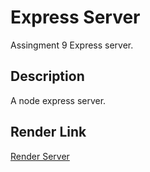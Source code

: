 # Express Server

Assingment 9 Express server.

## Description

A node express server.


## Render Link
[Render Server](https://f25wa88sunkanmi-qazzeem.onrender.com)